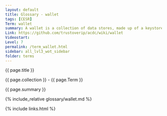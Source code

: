 ```yaml
---
layout: default
title: Glossary - wallet
tags: [CESR]
Term: wallet
summary: A wallet is a collection of data stores, made up of a keystore, local and remote key event log database and credential database.
Link: https://github.com/trustoverip/acdc/wiki/wallet
Videostart: 
Level: 7
permalink: /term_wallet.html
sidebar: all_lvl3_wot_sidebar
folder: terms
---
```


{{ page.title }}

{{ page.collection }} - {{ page.Term }}

   {{ page.summary }}

{% include_relative glossary/wallet.md %}

 {% include links.html %} 
